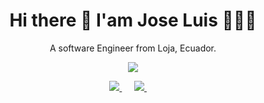 <h1 align="center">
  Hi there 👋 I'am Jose Luis 👨🏻‍💻
</h1>

<p align='center'>
  A software Engineer from Loja, Ecuador.
</p>

<p align='center'>
  <a href="#">
    <img src="https://visitor-badge.glitch.me/badge?page_id=josecueva.josecueva??style=for-the-badge&logo=appveyor">
  </a>
</p>


<p align='center'>
  <a href="https://www.linkedin.com/in/jose-luis-cueva-tacuri">
    <img src="https://img.shields.io/badge/linkedin-%230077B5.svg?&style=for-the-badge&logo=linkedin&logoColor=white" />
  </a>&nbsp;&nbsp;&nbsp;&nbsp;
  <a href="mailto:jctacuri@gmail.com?subject=Hello%20Jose">
    <img src="https://img.shields.io/badge/gmail-%23D14836.svg?&style=for-the-badge&logo=gmail&logoColor=white" />
  </a>&nbsp;&nbsp;&nbsp;&nbsp;
</p>


<!-- FrontEnd developer: images: --->

<!--
**josecueva/josecueva** is a ✨ _special_ ✨ repository because its `README.md` (this file) appears on your GitHub profile.

Here are some ideas to get you started:

- 🔭 I’m currently working on ...
- 🌱 I’m currently learning ...
- 👯 I’m looking to collaborate on ...
- 🤔 I’m looking for help with ...
- 💬 Ask me about ...
- 📫 How to reach me: ...
- 😄 Pronouns: ...
- ⚡ Fun fact: ...
-->
